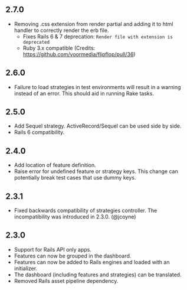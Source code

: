 ## 2.7.0

* Removing .css extension from render partial and adding it to html handler to correctly render the erb file.
  * Fixes Rails 6 & 7 deprecation: `Render file with extension is deprecated`
  * Ruby 3.x compatible (Credits: https://github.com/voormedia/flipflop/pull/36)

## 2.6.0

* Failure to load strategies in test environments will result in a warning instead of an error. This should aid in running Rake tasks.

## 2.5.0

* Add Sequel strategy. ActiveRecord/Sequel can be used side by side.
* Rails 6 compatibility.

## 2.4.0

* Add location of feature definition.
* Raise error for undefined feature or strategy keys. This change can potentially break test cases that use dummy keys.

## 2.3.1

* Fixed backwards compatibility of strategies controller. The incompatibility was introduced in 2.3.0. (@jcoyne)

## 2.3.0

* Support for Rails API only apps.
* Features can now be grouped in the dashboard.
* Features can now be added to Rails engines and loaded with an initializer.
* The dashboard (including features and strategies) can be translated.
* Removed Rails asset pipeline dependency.
